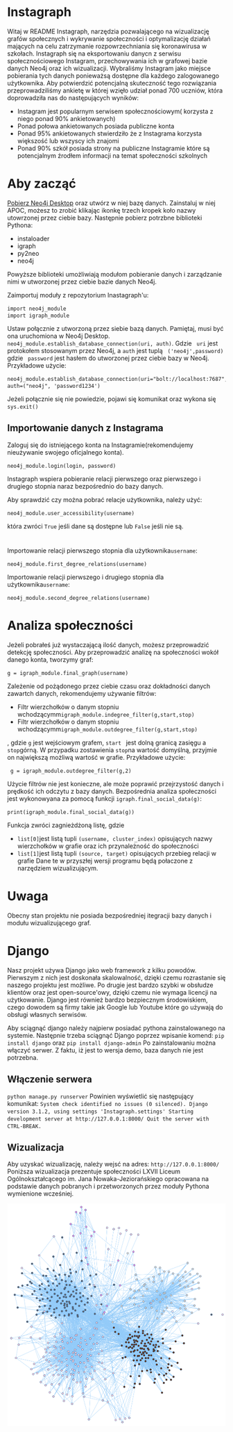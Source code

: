 # Instagraph

Witaj w README Instagraph, narzędzia pozwalającego na wizualizację grafów społecznych i wykrywanie społeczności i optymalizację działań mających na celu zatrzymanie rozpowrzechniania się koronawirusa w szkołach. 
Instagraph się na eksportowaniu danycn z serwisu społecznościowego Instagram, przechowywania ich w grafowej bazie danych Neo4j oraz ich wizualizacji. Wybraliśmy Instagram jako miejsce pobierania tych danych ponieważsą dostępne dla każdego zalogowanego użytkownika. Aby potwierdzić potencjalną skuteczność tego rozwiązania przeprowadziliśmy ankietę w której wzięło udział ponad 700 uczniów, która doprowadziła nas do następujących wyników:

- Instagram jest popularnym serwisem społecznościowym( korzysta z niego ponad 90% ankietowanych)
- Ponad połowa ankietowanych posiada publiczne konta
- Ponad 95% ankietowanych stwierdziło że z Instagrama korzysta większość lub wszyscy ich znajomi
- Ponad 90% szkół posiada strony na publiczne Instagramie które są potencjalnym źrodłem informacji na temat społeczności szkolnych 


 
# Aby zacząć
[Pobierz Neo4j Desktop](https://neo4j.com/download/) oraz utwórz w niej bazę danych. Zainstaluj w niej APOC, możesz to zrobić klikając ikonkę trzech kropek koło nazwy utowrzonej przez ciebie bazy. 
Następnie pobierz potrzbne biblioteki Pythona:
 - instaloader
 - igraph
 - py2neo
 - neo4j
 
 Powyższe biblioteki umożliwiają modułom pobieranie danych i zarządzanie nimi w utworzonej przez ciebie bazie danych Neo4j.

Zaimportuj moduły z repozytorium Inastagraph'u:

    import neo4j_module
    import igraph_module 
Ustaw połącznie z utworzoną przez siebie bazą danych. Pamiętaj, musi być ona uruchomiona w Neo4j Desktop. ` neo4j_module.establish_database_connection(uri, auth)`.
Gdzie ` uri` jest protokołem stosowanym przez Neo4j, a `auth` jest tuplą ` ('neo4j',password)`
gdzie ` password` jest hasłem do utworzonej przez ciebie bazy w Neo4j.
Przykładowe użycie:

    neo4j_module.establish_database_connection(uri="bolt://localhost:7687", auth=("neo4j", 'password1234')
Jeżeli połącznie się nie powiedzie, pojawi się komunikat oraz wykona się `sys.exit()`



## Importowanie danych z Instagrama 
Zaloguj się do istniejącego konta na Instagramie(rekomendujemy nieużywanie swojego oficjalnego konta).

    neo4j_module.login(login, password)

Instagraph wspiera pobieranie relacji pierwszego oraz pierwszego i drugiego stopnia naraz bezpośrednio do bazy danych.

Aby sprawdzić czy można pobrać relacje użytkownika, należy użyć:

    neo4j_module.user_accessibility(username)
   która zwróci `True` jeśli dane są dostępne lub `False` jeśli nie są.
#
Importowanie relacji pierwszego stopnia dla użytkownika`username`:

    neo4j_module.first_degree_relations(username)

Importowanie relacji pierwszego i drugiego stopnia dla użytkownika`username`:   

    neo4j_module.second_degree_relations(username)

# Analiza społeczności
Jeżeli pobrałeś już wystaczającą ilość danych, możesz przeprowadzić detekcję społeczności.
Aby przeprowadzić analizę na społeczności wokół danego konta, tworzymy graf:

    g = igraph_module.final_graph(username)

Zależenie od pożądonego przez ciebie czasu oraz dokładności danych zawartch danych, rekomendujemy używanie filtrów:

 - Filtr wierzchołków o danym stopniu wchodzącymm`igraph_module.indegree_filter(g,start,stop)` 
 - Filtr wierzchołków o danym stopniu wchodzącymm`igraph_module.outdegree_filter(g,start,stop)` 

, gdzie `g` jest wejściowym grafem, `start ` jest dolną granicą zasięgu a `stop`górną. W przypadku zostawienia `stop`na wartość domyślną, przyjmie on największą możliwą wartość w grafie.
Przykładowe użycie:

     g = igraph_module.outdegree_filter(g,2)
Użycie filtrów nie jest konieczne, ale może poprawić przejrzystość danych i prędkość ich odczytu z bazy danych.
Bezpośrednia analiza społeczności jest wykonowyana za pomocą funkcji `igraph.final_social_data(g)`:

    print(igraph_module.final_social_data(g))
Funkcja zwróci zagnieżdżoną listę, gdzie 
   
 - `list[0]`jest listą tupli `(username, cluster_index)` opisujących nazwy wierzchołków  w grafie oraz ich przynależność do społeczności
 - `list[1]`jest listą tupli `(source, target)` opisujących przebieg relacji w grafie
Dane te w przyszłej wersji programu będą połaczone z narzędziem wizualizującym.  
# Uwaga
Obecny stan projektu nie posiada bezpośredniej itegracji bazy danych i modułu wizualizującego graf.
# Django

Nasz projekt używa Django jako web framework z kilku powodów. Pierwszym z nich jest doskonała skalowalność, dzięki czemu rozrastanie się naszego projektu jest możliwe. Po drugie jest bardzo szybki w obsłudze klientów oraz jest open-source'owy, dzięki czemu nie wymaga licencji na użytkowanie. Django jest również bardzo bezpiecznym środowiskiem, czego dowodem są firmy takie jak Google lub Youtube które go używają do obsługi własnych serwisów.

Aby sciągnąć django należy najpierw posiadać pythona zainstalowanego na systemie.
Następnie trzeba sciągnąć Django poprzez wpisanie komend: `pip install django` oraz `pip install django-admin`
Po zainstalowaniu można włączyć serwer. Z faktu, iż jest to wersja demo, baza danych nie jest potrzebna. 

## Włączenie serwera

`python manage.py runserver`
Powinien wyświetlić się następujący komunikat:
`System check identified no issues (0 silenced).
Django version 3.1.2, using settings 'Instagraph.settings'
Starting development server at http://127.0.0.1:8000/
Quit the server with CTRL-BREAK.`


## Wizualizacja
Aby uzyskać wizualizację, należy wejsć na adres: `http://127.0.0.1:8000/` 
Poniższa wizualizacja prezentuje społeczności LXVII Liceum Ogólnokształcącego im. Jana Nowaka-Jeziorańskiego opracowana na podstawie danych pobranych i przetworzonych przez moduły Pythona wymienione wcześniej.

![](image.png)
